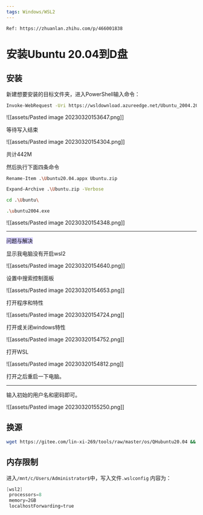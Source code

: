 ```yaml
---
tags: Windows/WSL2
---
```


```ad-cite
Ref: https://zhuanlan.zhihu.com/p/466001838
```

# 安装Ubuntu 20.04到D盘

## 安装

新建想要安装的目标文件夹，进入PowerShell输入命令：

```bash
Invoke-WebRequest -Uri https://wsldownload.azureedge.net/Ubuntu_2004.2020.424.0_x64.appx -OutFile Ubuntu20.04.appx -UseBasicParsing
```

![[assets/Pasted image 20230320153647.png]]

等待写入结束

![[assets/Pasted image 20230320154304.png]]

共计442M

然后执行下面四条命令

```bash
Rename-Item .\Ubuntu20.04.appx Ubuntu.zip

Expand-Archive .\Ubuntu.zip -Verbose

cd .\Ubuntu\

.\ubuntu2004.exe
```

![[assets/Pasted image 20230320154348.png]]

---

<span style="background:#d2cbff">问题与解决</span>

显示我电脑没有开启wsl2

![[assets/Pasted image 20230320154640.png]]

设置中搜索控制面板

![[assets/Pasted image 20230320154653.png]]

打开程序和特性

![[assets/Pasted image 20230320154724.png]]

打开或关闭windows特性

![[assets/Pasted image 20230320154752.png]]

打开WSL

![[assets/Pasted image 20230320154812.png]]

打开之后重启一下电脑。

---

输入初始的用户名和密码即可。

![[assets/Pasted image 20230320155250.png]]


## 换源

```bash
wget https://gitee.com/lin-xi-269/tools/raw/master/os/QHubuntu20.04 && bash QHubuntu20.04
```

## 内存限制

进入`/mnt/c/Users/Administrator$`中，写入文件`.wslconfig` 内容为：

```powershell
[wsl2]
 processors=8
 memory=2GB
 localhostForwarding=true
```